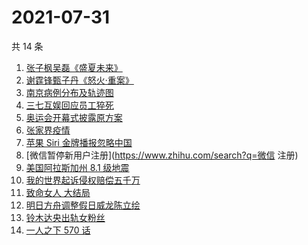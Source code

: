 # 2021-07-31

共 14 条

<!-- BEGIN ZHIHUSEARCH -->
<!-- 最后更新时间 Sat Jul 31 2021 02:12:49 GMT+0800 (China Standard Time) -->
1. [张子枫吴磊《盛夏未来》](https://www.zhihu.com/search?q=盛夏未来)
1. [谢霆锋甄子丹《怒火·重案》](https://www.zhihu.com/search?q=怒火重案)
1. [南京病例分布及轨迹图](https://www.zhihu.com/search?q=南京疫情)
1. [三七互娱回应员工猝死](https://www.zhihu.com/search?q=三七互娱)
1. [奥运会开幕式披露原方案](https://www.zhihu.com/search?q=任天堂)
1. [张家界疫情](https://www.zhihu.com/search?q=张家界)
1. [苹果 Siri 金牌播报忽略中国](https://www.zhihu.com/search?q=Siri)
1. [微信暂停新用户注册](https://www.zhihu.com/search?q=微信 注册)
1. [美国阿拉斯加州 8.1 级地震](https://www.zhihu.com/search?q=美国地震)
1. [我的世界起诉侵权赔偿五千万](https://www.zhihu.com/search?q=我的世界)
1. [致命女人 大结局](https://www.zhihu.com/search?q=致命女人)
1. [明日方舟调整假日威龙陈立绘](https://www.zhihu.com/search?q=明日方舟)
1. [铃木达央出轨女粉丝](https://www.zhihu.com/search?q=铃木达央)
1. [ 一人之下 570 话](https://www.zhihu.com/search?q=一人之下)
<!-- END ZHIHUSEARCH -->
